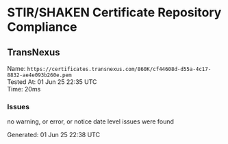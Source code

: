 # STIR/SHAKEN Certificate Repository Compliance

## TransNexus

Name: `https://certificates.transnexus.com/860K/cf44608d-d55a-4c17-8832-ae4e093b260e.pem`\
Tested At: 01 Jun 25 22:35 UTC\
Time: 20ms

### Issues

no warning, or error, or notice date level issues were found

Generated: 01 Jun 25 22:38 UTC